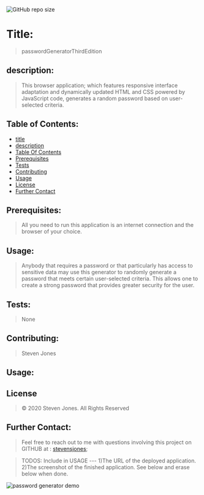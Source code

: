 ![GitHub repo size](https://img.shields.io/github/repo-size/stevensjones/passwordGeneratorThirdEdition)
# Title:
> passwordGeneratorThirdEdition
## description: 
> This browser application; which features responsive interface adaptation and dynamically updated HTML and CSS powered by JavaScript code, generates a random password based on user-selected criteria.
>
>
## Table of Contents:
- [title](#Title)
- [description](#Description)
- [Table Of Contents](#TableOfContents)
- [Prerequisites](#Prerequisites)
- [Tests](#Tests)
- [Contributing](#Contributing)
- [Usage](#Usage) 
- [License](#License)
- [Further Contact](#FurtherContact)
## Prerequisites:
> All you need to run this application is an internet connection and the browser of your choice.  
## Usage:
> Anybody that requires a password or that particularly has access to sensitive data may use this generator to randomly generate a password that meets certain user-selected criteria. This allows one to create a strong password that provides greater security for the user.  
## Tests:
> None
## Contributing:
> Steven Jones
## Usage:
> 
## License
> © 2020 Steven Jones. All Rights Reserved
## Further Contact:
> Feel free to reach out to me with questions involving this project on GITHUB at : [stevensjones](https://github.com/stevensjones);

> TODOS: Include in USAGE --- 1)The URL of the deployed application. 2)The screenshot of the finished application. See below and erase below when done.

![password generator demo](./Assets/03-javascript-homework-demo.png)

